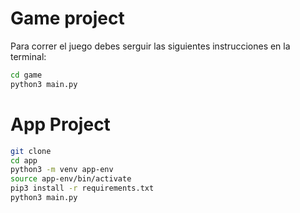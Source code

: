 # Game project

Para correr el juego debes serguir las siguientes instrucciones en la terminal:

```sh
cd game
python3 main.py
```

# App Project

```sh
git clone
cd app
python3 -m venv app-env
source app-env/bin/activate
pip3 install -r requirements.txt
python3 main.py
```